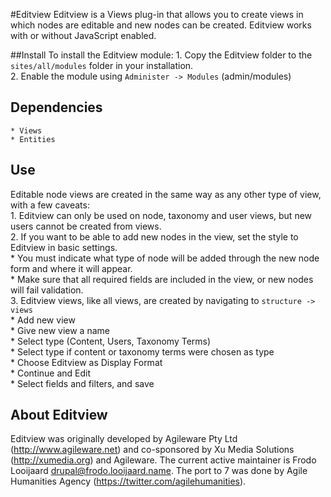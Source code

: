 
#Editview
Editview is a Views plug-in that allows you to create views in which nodes are
editable and new nodes can be created. Editview works with or without JavaScript
enabled.

##Install
To install the Editview module:
	1. Copy the Editview folder to the `sites/all/modules` folder in your installation.  
	2. Enable the module using `Administer -> Modules` (admin/modules)  

## Dependencies
	* Views  
	* Entities  

## Use
Editable node views are created in the same way as any other type of view, with a few caveats:  
	1. Editview can only be used on node, taxonomy and user views, but new users cannot be created from views.  
	2. If you want to be able to add new nodes in the view, set the style to Editview in basic settings.  
		* You must indicate what type of node will be added through the new node form and where it will appear.  
		* Make sure that all required fields are included in the view, or new nodes will fail validation.  
3. Editview views, like all views, are created by navigating to `structure -> views`  
		* Add new view  
		* Give new view a name  
		* Select type (Content, Users, Taxonomy Terms)  
		* Select type if content or taxonomy terms were chosen as type  
		* Choose Editview as Display Format  
		* Continue and Edit  
		* Select fields and filters, and save  

## About Editview
Editview was originally developed by Agileware Pty Ltd (http://www.agileware.net) and co-sponsored by Xu Media Solutions (http://xumedia.org) and Agileware. The current active maintainer is Frodo Looijaard <drupal@frodo.looijaard.name>. The port to 7 was done by Agile Humanities Agency (https://twitter.com/agilehumanities).
